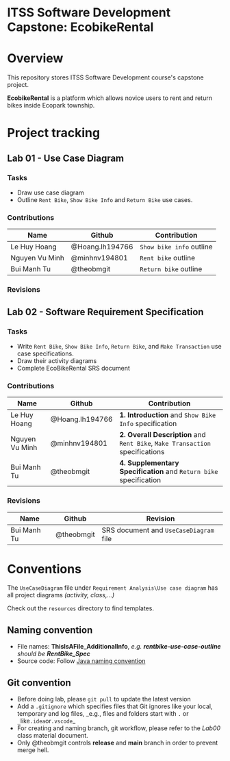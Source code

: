 # ITSS Software Development Capstone: EcobikeRental

# Overview

This repository stores ITSS Software Development course's capstone project.

**EcobikeRental** is a platform which allows novice users to rent and return bikes inside Ecopark township.

# Project tracking

## Lab 01 - Use Case Diagram

### Tasks

- Draw use case diagram
- Outline `Rent Bike`, `Show Bike Info` and `Return Bike` use cases.

### Contributions

| Name           | Github          | Contribution             |
| -------------- | --------------- | ------------------------ |
| Le Huy Hoang   | @Hoang.lh194766 | `Show bike info` outline |
| Nguyen Vu Minh | @minhnv194801   | `Rent bike` outline      |
| Bui Manh Tu    | @theobmgit      | `Return bike` outline    |

### Revisions

## Lab 02 - Software Requirement Specification

### Tasks

- Write `Rent Bike`, `Show Bike Info`, `Return Bike`, and `Make Transaction` use case specifications.
- Draw their activity diagrams
- Complete EcoBikeRental SRS document

### Contributions

| Name           | Github          | Contribution                                                                  |
| -------------- | --------------- | ----------------------------------------------------------------------------- |
| Le Huy Hoang   | @Hoang.lh194766 | **1. Introduction** and `Show Bike Info` specification                        |
| Nguyen Vu Minh | @minhnv194801   | **2. Overall Description** and `Rent Bike`, `Make Transaction` specifications |
| Bui Manh Tu    | @theobmgit      | **4. Supplementary Specification** and `Return bike` specification            |

### Revisions

| Name        | Github     | Revision                               |
| ----------- | ---------- | -------------------------------------- |
| Bui Manh Tu | @theobmgit | SRS document and `UseCaseDiagram` file |

# Conventions

The `UseCaseDiagram` file under `Requirement Analysis\Use case diagram` has all project diagrams _(activity, class,...)_

Check out the `resources` directory to find templates.

## Naming convention

- File names: **ThisIsAFile_AdditionalInfo**, _e.g. **rentbike-use-case-outline** should be **RentBike_Spec**_
- Source code: Follow [Java naming convention](https://www.oracle.com/java/technologies/javase/codeconventions-namingconventions.html)

## Git convention

- Before doing lab, please `git pull` to update the latest version
- Add a `.gitignore` which specifies files that Git ignores like your local, temporary and log files, _e.g., files and folders start with `.` or `_`like`.idea`or`.vscode`\_
- For creating and naming branch, git workflow, please refer to the _Lab00_ class material document.
- Only @theobmgit controls **release** and **main** branch in order to prevent merge hell.
